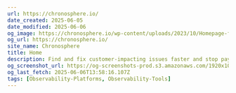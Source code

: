 ```yaml
---
url: https://chronosphere.io/
date_created: 2025-06-05
date_modified: 2025-06-06
og_image: https://chronosphere.io/wp-content/uploads/2023/10/Homepage-ft-img-chronosphere.jpg
og_url: https://chronosphere.io/
site_name: Chronosphere
title: Home
description: Find and fix customer-impacting issues faster and stop paying for data you don’t use. Chronosphere is the world’s most reliable observability platform for microservices and containers.
og_screenshot_url: https://og-screenshots-prod.s3.amazonaws.com/1920x1080/80/false/fd5923e6da65705f13e5b672b3335d728053d517068af9085692265ab1db4e24.jpeg
og_last_fetch: 2025-06-06T13:58:16.107Z
tags: [Observability-Platforms, Observability-Tools]
---
```


